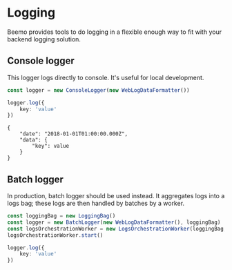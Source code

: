 # Logging

Beemo provides tools to do logging in a flexible enough way to fit with your backend logging solution.

## Console logger

This logger logs directly to console. It's useful for local development.

```ts
const logger = new ConsoleLogger(new WebLogDataFormatter())

logger.log({
    key: 'value'
})
```

```
{
    "date": "2018-01-01T01:00:00.000Z",
    "data": {
        "key": value
    }
}
```

## Batch logger

In production, batch logger should be used instead. It aggregates logs into a logs bag; these logs are then handled by batches by a worker.

```ts
const loggingBag = new LoggingBag()
const logger = new BatchLogger(new WebLogDataFormatter(), loggingBag)
const logsOrchestrationWorker = new LogsOrchestrationWorker(loggingBag, httpLogsOrchestrator, 5000) // send logs to server via HTTP every 5 seconds
logsOrchestrationWorker.start()

logger.log({
    key: 'value'
})
```
